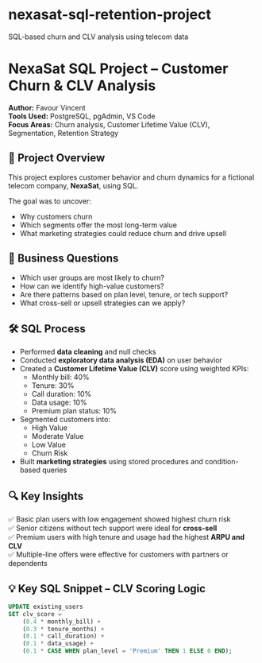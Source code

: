 # nexasat-sql-retention-project
SQL-based churn and CLV analysis using telecom data
# NexaSat SQL Project – Customer Churn & CLV Analysis

**Author:** Favour Vincent  
**Tools Used:** PostgreSQL, pgAdmin, VS Code  
**Focus Areas:** Churn analysis, Customer Lifetime Value (CLV), Segmentation, Retention Strategy  

## 📌 Project Overview

This project explores customer behavior and churn dynamics for a fictional telecom company, **NexaSat**, using SQL.

The goal was to uncover:
- Why customers churn
- Which segments offer the most long-term value
- What marketing strategies could reduce churn and drive upsell

## 🧠 Business Questions

- Which user groups are most likely to churn?
- How can we identify high-value customers?
- Are there patterns based on plan level, tenure, or tech support?
- What cross-sell or upsell strategies can we apply?

## 🛠 SQL Process

- Performed **data cleaning** and null checks
- Conducted **exploratory data analysis (EDA)** on user behavior
- Created a **Customer Lifetime Value (CLV)** score using weighted KPIs:
  - Monthly bill: 40%
  - Tenure: 30%
  - Call duration: 10%
  - Data usage: 10%
  - Premium plan status: 10%
- Segmented customers into:
  - High Value
  - Moderate Value
  - Low Value
  - Churn Risk
- Built **marketing strategies** using stored procedures and condition-based queries

## 🔍 Key Insights

✅ Basic plan users with low engagement showed highest churn risk  
✅ Senior citizens without tech support were ideal for **cross-sell**  
✅ Premium users with high tenure and usage had the highest **ARPU and CLV**  
✅ Multiple-line offers were effective for customers with partners or dependents  

## 💡 Key SQL Snippet – CLV Scoring Logic

```sql
UPDATE existing_users
SET clv_score = 
    (0.4 * monthly_bill) +
    (0.3 * tenure_months) +
    (0.1 * call_duration) +
    (0.1 * data_usage) +
    (0.1 * CASE WHEN plan_level = 'Premium' THEN 1 ELSE 0 END);
